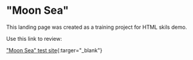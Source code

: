# "Moon Sea"
This landing page was created as a training project for HTML skils demo.

Use this link to review:

["Moon Sea" test site](http://moon-sea-maximvs286.surge.sh){:targer="_blank"}
